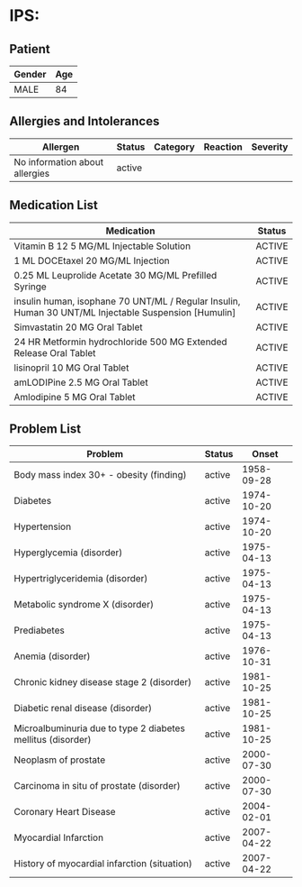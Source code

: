 # IPS:

## Patient

|Gender|Age|
|---|---|
|MALE|84|

## Allergies and Intolerances

|Allergen|Status|Category|Reaction|Severity|
|---|---|---|---|---|
|No information about allergies|active||||

## Medication List

|Medication|Status|
|---|---|
|Vitamin B 12 5 MG/ML Injectable Solution|ACTIVE|
|1 ML DOCEtaxel 20 MG/ML Injection|ACTIVE|
|0.25 ML Leuprolide Acetate 30 MG/ML Prefilled Syringe|ACTIVE|
|insulin human, isophane 70 UNT/ML / Regular Insulin, Human 30 UNT/ML Injectable Suspension [Humulin]|ACTIVE|
|Simvastatin 20 MG Oral Tablet|ACTIVE|
|24 HR Metformin hydrochloride 500 MG Extended Release Oral Tablet|ACTIVE|
|lisinopril 10 MG Oral Tablet|ACTIVE|
|amLODIPine 2.5 MG Oral Tablet|ACTIVE|
|Amlodipine 5 MG Oral Tablet|ACTIVE|

## Problem List

|Problem|Status|Onset|
|---|---|---|
|Body mass index 30+ - obesity (finding)|active|1958-09-28|
|Diabetes|active|1974-10-20|
|Hypertension|active|1974-10-20|
|Hyperglycemia (disorder)|active|1975-04-13|
|Hypertriglyceridemia (disorder)|active|1975-04-13|
|Metabolic syndrome X (disorder)|active|1975-04-13|
|Prediabetes|active|1975-04-13|
|Anemia (disorder)|active|1976-10-31|
|Chronic kidney disease stage 2 (disorder)|active|1981-10-25|
|Diabetic renal disease (disorder)|active|1981-10-25|
|Microalbuminuria due to type 2 diabetes mellitus (disorder)|active|1981-10-25|
|Neoplasm of prostate|active|2000-07-30|
|Carcinoma in situ of prostate (disorder)|active|2000-07-30|
|Coronary Heart Disease|active|2004-02-01|
|Myocardial Infarction|active|2007-04-22|
|History of myocardial infarction (situation)|active|2007-04-22|
